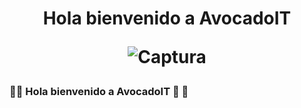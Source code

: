 <h1 align="center">Hola bienvenido a AvocadoIT

![Captura](https://user-images.githubusercontent.com/64434461/105331045-9d785e00-5b98-11eb-9a3b-6da9ddb5949d.PNG)
### :avocado::avocado: Hola bienvenido a AvocadoIT :avocado: :avocado:






